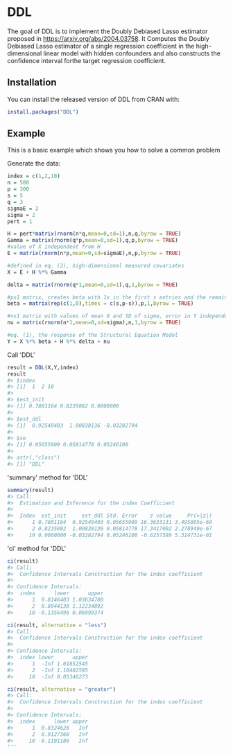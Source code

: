 # DDL
The goal of DDL is to implement the Doubly Debiased Lasso estimator proposed in  <https://arxiv.org/abs/2004.03758>. It Computes the Doubly Debiased Lasso estimator of a single regression coefficient in the high-dimensional linear model with hidden confounders and also constructs the confidence interval forthe target regression coefficient.

## Installation 
You can install the released version of DDL from CRAN with:
```R
install.packages("DDL")
```
## Example
This is a basic example which shows you how to solve a common problem

Generate the data:
```R
index = c(1,2,10)
n = 500
p = 300
s = 5
q = 3
sigmaE = 2
sigma = 2
pert = 1

H = pert*matrix(rnorm(n*q,mean=0,sd=1),n,q,byrow = TRUE)
Gamma = matrix(rnorm(q*p,mean=0,sd=1),q,p,byrow = TRUE)
#value of X independent from H
E = matrix(rnorm(n*p,mean=0,sd=sigmaE),n,p,byrow = TRUE)

#defined in eq. (2), high-dimensional measured covariates
X = E + H %*% Gamma

delta = matrix(rnorm(q*1,mean=0,sd=1),q,1,byrow = TRUE)

#px1 matrix, creates beta with 1s in the first s entries and the remaining p-s as 0s
beta = matrix(rep(c(1,0),times = c(s,p-s)),p,1,byrow = TRUE)

#nx1 matrix with values of mean 0 and SD of sigma, error in Y independent of X
nu = matrix(rnorm(n*1,mean=0,sd=sigma),n,1,byrow = TRUE)

#eq. (1), the response of the Structural Equation Model
Y = X %*% beta + H %*% delta + nu
```
Call 'DDL'
```R
result = DDL(X,Y,index)
result
#> $index
#> [1]  1  2 10
#> 
#> $est_init
#> [1] 0.7801164 0.8235082 0.0000000
#> 
#> $est_ddl
#> [1]  0.92549403  1.00838136 -0.03282794
#> 
#> $se
#> [1] 0.05655909 0.05814778 0.05246100
#> 
#> attr(,"class")
#> [1] "DDL"
```
'summary' method for 'DDL'
```R
summary(result)
#> Call: 
#>  Estimation and Inference for the index Coefficient 
#> 
#>  Index  est_init     est_ddl Std. Error    z value     Pr(>|z|)
#>      1 0.7801164  0.92549403 0.05655909 16.3633131 3.495805e-60
#>      2 0.8235082  1.00838136 0.05814778 17.3417002 2.278949e-67
#>     10 0.0000000 -0.03282794 0.05246100 -0.6257589 5.314731e-01
```
'ci' method for 'DDL'
```R
ci(result)
#> Call: 
#>  Confidence Intervals Construction for the index coefficient 
#> 
#> Confidence Intervals: 
#>  index      lower      upper
#>      1  0.8146403 1.03634780
#>      2  0.8944138 1.12234892
#>     10 -0.1356496 0.06999374

ci(result, alternative = "less")
#> Call: 
#>  Confidence Intervals Construction for the index coefficient 
#> 
#> Confidence Intervals: 
#>  index lower      upper
#>      1  -Inf 1.01852545
#>      2  -Inf 1.10402595
#>     10  -Inf 0.05346273

ci(result, alternative = "greater")
#> Call: 
#>  Confidence Intervals Construction for the index coefficient 
#> 
#> Confidence Intervals: 
#>  index      lower upper
#>      1  0.8324626   Inf
#>      2  0.9127368   Inf
#>     10 -0.1191186   Inf
'''
